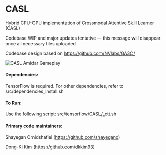 # CASL

Hybrid CPU-GPU implementation of Crossmodal Attentive Skill Learner (CASL)

Codebase WIP and major updates tentative -- this message will disappear once all necessary files uploaded

Codebase design based on https://github.com/NVlabs/GA3C/

![CASL Amidar Gameplay](https://github.com/shayegano/CASL/misc/casl_amidar_gameplay.gif)


#### Dependencies:
TensorFlow is required.
For other dependencies, refer to src/dependencies_install.sh

#### To Run:
Use the following script: src/tensorflow/CASL/_ctt.sh

#### Primary code maintainers:
Shayegan Omidshafiei (https://github.com/shayegano)

Dong-Ki Kim (https://github.com/dkkim93)
